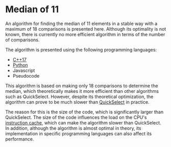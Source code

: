# Median of 11

An algorithm for finding the median of 11 elements in a stable way with a maximum of 18 comparisons is presented here.
Although its optimality is not known, there is currently no more efficient algorithm in terms of the number of comparisons.

The algorithm is presented using the following programming languages:

- [C++17](https://github.com/fpelliccioni/median_11/blob/93905bf85f70a657242b957a88e26db23ed966d0/cpp/median_11_stable_18cmps.hpp)
- [Python](https://github.com/fpelliccioni/median_11/blob/9285fb2df0fe69702b26881d4695310ce4b27f50/python/median_11_knuth.py)
- Javascript
- Pseudocode

This algorithm is based on making only 18 comparisons to determine the median, which theoretically makes it more efficient than other algorithms such as QuickSelect. However, despite its theoretical optimization, the algorithm can prove to be much slower than [QuickSelect](https://en.wikipedia.org/wiki/Quickselect) in practice.

The reason for this is the size of the code, which is significantly larger than QuickSelect. The size of the code influences the load on the CPU's [instruction cache](https://en.wikipedia.org/wiki/CPU_cache), which can make the algorithm slower than QuickSelect. In addition, although the algorithm is almost optimal in theory, its implementation in specific programming languages can also affect its performance.
